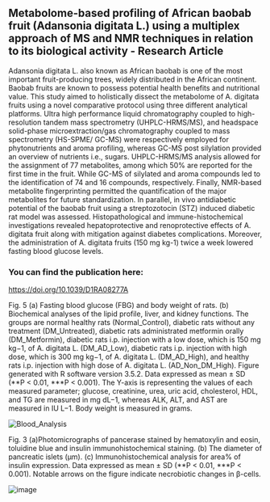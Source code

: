 ## Metabolome-based profiling of African baobab fruit (Adansonia digitata L.) using a multiplex approach of MS and NMR techniques in relation to its biological activity - Research Article

Adansonia digitata L. also known as African baobab is one of the most important fruit-producing trees,
widely distributed in the African continent. Baobab fruits are known to possess potential health benefits
and nutritional value. This study aimed to holistically dissect the metabolome of A. digitata fruits using
a novel comparative protocol using three different analytical platforms. Ultra high performance liquid
chromatography coupled to high-resolution tandem mass spectrometry (UHPLC-HRMS/MS), and
headspace solid-phase microextraction/gas chromatography coupled to mass spectrometry (HS-SPME/
GC-MS) were respectively employed for phytonutrients and aroma profiling, whereas GC-MS post
silylation provided an overview of nutrients i.e., sugars. UHPLC-HRMS/MS analysis allowed for the
assignment of 77 metabolites, among which 50% are reported for the first time in the fruit. While GC-MS
of silylated and aroma compounds led to the identification of 74 and 16 compounds, respectively.
Finally, NMR-based metabolite fingerprinting permitted the quantification of the major metabolites for
future standardization. In parallel, in vivo antidiabetic potential of the baobab fruit using a streptozotocin
(STZ) induced diabetic rat model was assessed. Histopathological and immune-histochemical
investigations revealed hepatoprotective and renoprotective effects of A. digitata fruit along with
mitigation against diabetes complications. Moreover, the administration of A. digitata fruits (150 mg kg-1)
twice a week lowered fasting blood glucose levels.

### You can find the publication here:
https://doi.org/10.1039/D1RA08277A

Fig. 5 (a) Fasting blood glucose (FBG) and body weight of rats. (b) Biochemical analyses of the lipid profile, liver, and kidney functions. The groups are normal healthy rats (Normal_Control), diabetic rats without any treatment (DM_Untreated), diabetic rats administrated metformin orally (DM_Metformin), diabetic rats i.p. injection with a low dose, which is 150 mg kg−1, of A. digitata L. (DM_AD_Low), diabetic rats i.p. injection with high dose, which is 300 mg kg−1, of A. digitata L. (DM_AD_High), and healthy rats i.p. injection with high dose of A. digitata L. (AD_Non_DM_High). Figure generated with R software version 3.5.2. Data expressed as mean ± SD (**P < 0.01, ***P < 0.001). The Y-axis is representing the values of each measured parameter; glucose, creatinine, urea, uric acid, cholesterol, HDL, and TG are measured in mg dL−1, whereas ALK, ALT, and AST are measured in IU L−1. Body weight is measured in grams.

![Blood_Analysis](https://github.com/user-attachments/assets/b14fceff-add3-4b54-bb48-686a7295f20e)

Fig. 3 (a)Photomicrographs of pancerase stained by hematoxylin and eosin, toluidine blue and insulin immunohistochemical staining. (b) The diameter of pancreatic islets (μm). (c) Immunohistochemical analysis for area% of insulin expression. Data expressed as mean ± SD (**P < 0.01, ***P < 0.001). Notable arrows on the figure indicate necrobiotic changes in β-cells.

![image](https://github.com/user-attachments/assets/7840f88d-e73f-4db4-a2c0-78dc48030df7)

